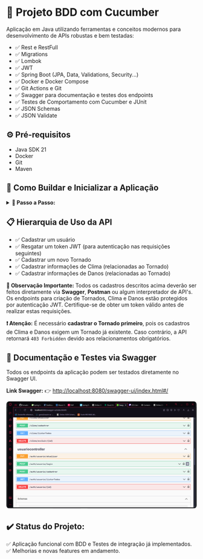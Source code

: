 <h1>🧪 Projeto BDD com Cucumber</h1>

<p>Aplicação em Java utilizando ferramentas e conceitos modernos para desenvolvimento de APIs robustas e bem testadas:</p>

<ul>
  <li>✅ Rest e RestFull</li>
  <li>✅ Migrations</li>
  <li>✅ Lombok</li>
  <li>✅ JWT</li>
  <li>✅ Spring Boot (JPA, Data, Validations, Security...)</li>
  <li>✅ Docker e Docker Compose</li>
  <li>✅ Git Actions e Git</li>
  <li>✅ Swagger para documentação e testes dos endpoints</li>
  <li>✅ Testes de Comportamento com Cucumber e JUnit</li>
  <li>✅ JSON Schemas</li>
  <li>✅ JSON Validate</li>
</ul>

<h2>⚙️ Pré-requisitos</h2>
<ul>
  <li>Java SDK 21</li>
  <li>Docker</li>
  <li>Git</li>
  <li>Maven</li>
</ul>

<h2>🚀 Como Buildar e Inicializar a Aplicação</h2>

<details>
  <summary><strong>📌 Passo a Passo:</strong></summary>

  <p><strong>1️⃣ Clone o repositório:</strong></p>
  <pre><code>git clone https://github.com/Paulo4526/tornado-testes.git</code></pre>

  <p><strong>2️⃣ Execute o build e suba os containers com Docker Compose:</strong></p>
  <pre><code>docker compose up --build</code></pre>

  <p><strong>3️⃣ Acesse o Swagger para interagir com os endpoints:</strong></p>
  <p>👉 <a href="http://localhost:8080/swagger-ui/index.html#/" target="_blank">http://localhost:8080/swagger-ui/index.html#/</a></p>

</details>


<h2>📋 Hierarquia de Uso da API</h2>
<ul>
  <li>✅ Cadastrar um usuário</li>
  <li>✅ Resgatar um token JWT (para autenticação nas requisições seguintes)</li>
  <li>✅ Cadastrar um novo Tornado</li>
  <li>✅ Cadastrar informações de Clima (relacionadas ao Tornado)</li>
  <li>✅ Cadastrar informações de Danos (relacionadas ao Tornado)</li>
</ul>

<p><strong>🔔 Observação Importante:</strong>  
Todos os cadastros descritos acima deverão ser feitos diretamente via <strong>Swagger</strong>, <strong>Postman</strong> ou algum interpretador de API's.  
Os endpoints para criação de Tornados, Clima e Danos estão protegidos por autenticação JWT.  
Certifique-se de obter um token válido antes de realizar estas requisições.</p>

<p><strong>❗ Atenção:</strong>  
É necessário <strong>cadastrar o Tornado primeiro</strong>, pois os cadastros de Clima e Danos exigem um Tornado já existente.  
Caso contrário, a API retornará <code>403 Forbidden</code> devido aos relacionamentos obrigatórios.</p>

<h2>📄 Documentação e Testes via Swagger</h2>
<p>Todos os endpoints da aplicação podem ser testados diretamente no Swagger UI.</p>

<p><strong>Link Swagger:</strong>  
👉 <a href="http://localhost:8080/swagger-ui/index.html#/" target="_blank">http://localhost:8080/swagger-ui/index.html#/</a></p>

<p><img src="/.templates/images/swagger.png/" alt="Swagger UI" style="max-width: 100%; border-radius: 8px;"></p>

<h2>✔️ Status do Projeto:</h2>
<p>✅ Aplicação funcional com BDD e Testes de integração já implementados.<br>
✅ Melhorias e novas features em andamento.</p>
